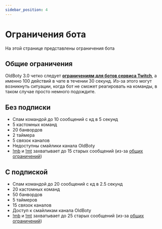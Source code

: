 ```yaml
---
sidebar_position: 4
---
```


# Ограничения бота

На этой странице представлены ограничения бота

## Общие ограничения
OldBoty 3.0 четко следует **[ограничениям для ботов сервиса Twitch](https://dev.twitch.tv/docs/irc#:~:text=The%20bot%20is%20limited%20to,messages%20per%2030%20second%20limit)**, а именно 100 действий в чате в течении 30 секунд. Из-за этого могут возникнуть ситуации, когда бот не сможет реагировать на команды, в таком случае просто немного подождите.

## Без подписки
- Спам командой до 10 сообщений с кд в 5 секунд
- 5 кастомных команд
- 20 банвордов
- 2 таймера
- 5 связок каналов
- Недоступны смайлики канала OldBoty
- [!mb](scope/spam#бан-по-фразе) и [!mt](scope/spam#мут-по-фразе) захватывает до 15 старых сообщений (из-за [общих ограничений](#общие-ограничения))

## С подпиской
- Спам командой до 20 сообщений с кд в 2.5 секунд
- 20 кастомных команд
- 50 банвордов
- 5 таймеров
- 15 связок каналов
- Доступ к смайликам канала OldBoty
- [!mb](scope/spam#бан-по-фразе) и [!mt](scope/spam#мут-по-фразе) захватывает до 25 старых сообщений (из-за [общих ограничений](#общие-ограничения))
